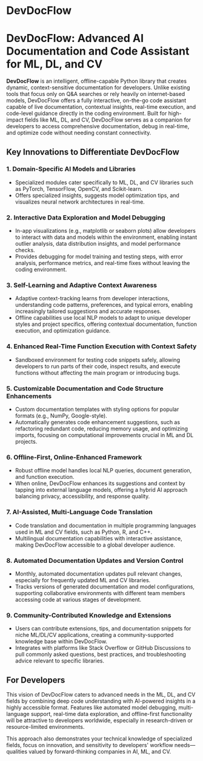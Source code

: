 # DevDocFlow

# DevDocFlow: Advanced AI Documentation and Code Assistant for ML, DL, and CV

**DevDocFlow** is an intelligent, offline-capable Python library that creates dynamic, context-sensitive documentation for developers. Unlike existing tools that focus only on Q&A searches or rely heavily on internet-based models, DevDocFlow offers a fully interactive, on-the-go code assistant capable of live documentation, contextual insights, real-time execution, and code-level guidance directly in the coding environment. Built for high-impact fields like ML, DL, and CV, DevDocFlow serves as a companion for developers to access comprehensive documentation, debug in real-time, and optimize code without needing constant connectivity.

## Key Innovations to Differentiate DevDocFlow

### 1. Domain-Specific AI Models and Libraries
   - Specialized modules cater specifically to ML, DL, and CV libraries such as PyTorch, TensorFlow, OpenCV, and Scikit-learn.
   - Offers specialized insights, suggests model optimization tips, and visualizes neural network architectures in real-time.

### 2. Interactive Data Exploration and Model Debugging
   - In-app visualizations (e.g., matplotlib or seaborn plots) allow developers to interact with data and models within the environment, enabling instant outlier analysis, data distribution insights, and model performance checks.
   - Provides debugging for model training and testing steps, with error analysis, performance metrics, and real-time fixes without leaving the coding environment.

### 3. Self-Learning and Adaptive Context Awareness
   - Adaptive context-tracking learns from developer interactions, understanding code patterns, preferences, and typical errors, enabling increasingly tailored suggestions and accurate responses.
   - Offline capabilities use local NLP models to adapt to unique developer styles and project specifics, offering contextual documentation, function execution, and optimization guidance.

### 4. Enhanced Real-Time Function Execution with Context Safety
   - Sandboxed environment for testing code snippets safely, allowing developers to run parts of their code, inspect results, and execute functions without affecting the main program or introducing bugs.

### 5. Customizable Documentation and Code Structure Enhancements
   - Custom documentation templates with styling options for popular formats (e.g., NumPy, Google-style).
   - Automatically generates code enhancement suggestions, such as refactoring redundant code, reducing memory usage, and optimizing imports, focusing on computational improvements crucial in ML and DL projects.

### 6. Offline-First, Online-Enhanced Framework
   - Robust offline model handles local NLP queries, document generation, and function execution.
   - When online, DevDocFlow enhances its suggestions and context by tapping into external language models, offering a hybrid AI approach balancing privacy, accessibility, and response quality.

### 7. AI-Assisted, Multi-Language Code Translation
   - Code translation and documentation in multiple programming languages used in ML and CV fields, such as Python, R, and C++.
   - Multilingual documentation capabilities with interactive assistance, making DevDocFlow accessible to a global developer audience.

### 8. Automated Documentation Updates and Version Control
   - Monthly, automated documentation updates pull relevant changes, especially for frequently updated ML and CV libraries.
   - Tracks versions of generated documentation and model configurations, supporting collaborative environments with different team members accessing code at various stages of development.

### 9. Community-Contributed Knowledge and Extensions
   - Users can contribute extensions, tips, and documentation snippets for niche ML/DL/CV applications, creating a community-supported knowledge base within DevDocFlow.
   - Integrates with platforms like Stack Overflow or GitHub Discussions to pull commonly asked questions, best practices, and troubleshooting advice relevant to specific libraries.

## For Developers 

This vision of DevDocFlow caters to advanced needs in the ML, DL, and CV fields by combining deep code understanding with AI-powered insights in a highly accessible format. Features like automated model debugging, multi-language support, real-time data exploration, and offline-first functionality will be attractive to developers worldwide, especially in research-driven or resource-limited environments.

This approach also demonstrates your technical knowledge of specialized fields, focus on innovation, and sensitivity to developers' workflow needs—qualities valued by forward-thinking companies in AI, ML, and CV.

